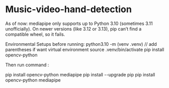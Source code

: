 # Music-video-hand-detection
As of now:
mediapipe only supports up to Python 3.10 (sometimes 3.11 unofficially).
On newer versions (like 3.12 or 3.13), pip can’t find a compatible wheel, so it fails.



Environmental Setups before running: 
python3.10 -m (venv .venv) // add parentheses if want virtual environment
source .venv/bin/activate
pip install opencv-python



Then run command : 

pip install opencv-python mediapipe
pip install --upgrade pip
pip install opencv-python mediapipe


